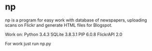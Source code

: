 # np
np is a program for easy work with database of newspapers, uploading scans on Flickr and generate HTML files for Blogspot.

Work on:
Python 3.4.3
SQLite 3.8.3.1
PIP 6.0.8
FlickrAPI 2.0

For work just run np.py
